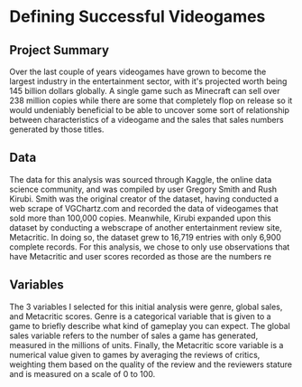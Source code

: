 # Defining Successful Videogames

## Project Summary
Over the last couple of years videogames have grown to become the largest industry in the entertainment sector, with it's projected worth being 145 billion dollars globally. A single game such as Minecraft can sell over 238 million copies while there are some that completely flop on release so it would undeniably beneficial to be able to uncover some sort of relationship between characteristics of a videogame and the sales that sales numbers generated by those titles.

## Data
The data for this analysis was sourced through Kaggle, the online data science community, and was compiled by user Gregory Smith and Rush Kirubi. Smith was the original creator of the dataset, having conducted a web scrape of VGChartz.com and recorded the data of videogames that sold more than 100,000 copies. Meanwhile, Kirubi expanded upon this dataset by conducting a webscrape of another entertainment review site, Metacritic. In doing so, the dataset grew to 16,719 entries with only 6,900 complete records. For this analysis, we chose to only use observations that have Metacritic and user scores recorded as those are the numbers re

## Variables
The 3 variables I selected for this initial analysis were genre, global sales, and Metacritic scores. Genre is a categorical variable that is given to a game to briefly describe what kind of gameplay you can expect. The global sales variable refers to the number of sales a game has generated, measured in the millions of units. Finally, the Metacritic score variable is a numerical value given to games by averaging the reviews of critics, weighting them based on the quality of the review and the reviewers stature and is measured on a scale of 0 to 100. 
